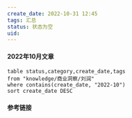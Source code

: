 ```yaml
---
create_date: 2022-10-31 12:45
tags: 汇总
status: 状态为空
uid: 
---
```


#### 2022年10月文章

```dataview
table status,category,create_date,tags 
from "knowledge/商业洞察/刘润"
where contains(create_date, "2022-10")
sort create_date DESC 
```

#### 参考链接

